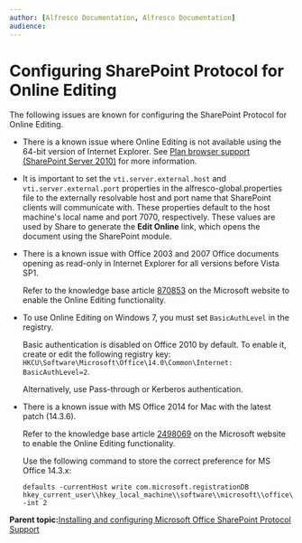 ```yaml
---
author: [Alfresco Documentation, Alfresco Documentation]
audience: 
---
```


# Configuring SharePoint Protocol for Online Editing

The following issues are known for configuring the SharePoint Protocol for Online Editing.

-   There is a known issue where Online Editing is not available using the 64-bit version of Internet Explorer. See [Plan browser support \(SharePoint Server 2010\)](http://technet.microsoft.com/en-us/library/cc263526(v=office.14)) for more information.
-   It is important to set the `vti.server.external.host` and `vti.server.external.port` properties in the alfresco-global.properties file to the externally resolvable host and port name that SharePoint clients will communicate with. These properties default to the host machine's local name and port 7070, respectively. These values are used by Share to generate the **Edit Online** link, which opens the document using the SharePoint module.
-   There is a known issue with Office 2003 and 2007 Office documents opening as read-only in Internet Explorer for all versions before Vista SP1.

    Refer to the knowledge base article [870853](http://support.microsoft.com/kb/870853) on the Microsoft website to enable the Online Editing functionality.

-   To use Online Editing on Windows 7, you must set `BasicAuthLevel` in the registry.

    Basic authentication is disabled on Office 2010 by default. To enable it, create or edit the following registry key: `HKCU\Software\Microsoft\Office\14.0\Common\Internet: BasicAuthLevel=2`.

    Alternatively, use Pass-through or Kerberos authentication.

-   There is a known issue with MS Office 2014 for Mac with the latest patch \(14.3.6\).

    Refer to the knowledge base article [2498069](http://support.microsoft.com/kb/2498069) on the Microsoft website to enable the Online Editing functionality.

    Use the following command to store the correct preference for MS Office 14.3.x:

    ```
    defaults -currentHost write com.microsoft.registrationDB hkey_current_user\\hkey_local_machine\\software\\microsoft\\office\\14.0\\common\\internet\\basicauthlevel -int 2
    ```


**Parent topic:**[Installing and configuring Microsoft Office SharePoint Protocol Support](../concepts/SharePoint-intro.md)

